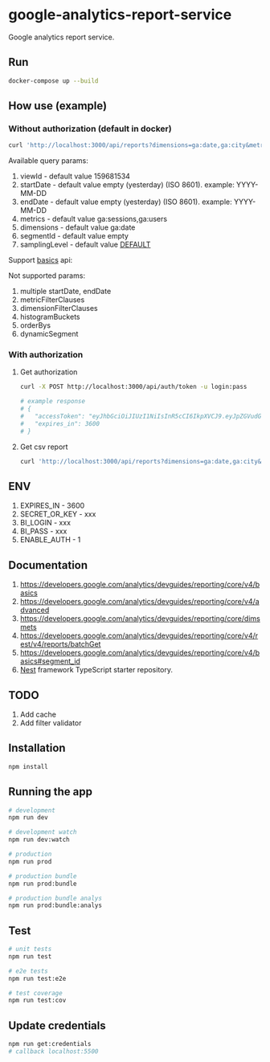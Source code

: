 # google-analytics-report-service

Google analytics report service.

## Run

```bash
docker-compose up --build
```

## How use (example)

### Without authorization (default in docker)

```bash
curl 'http://localhost:3000/api/reports?dimensions=ga:date,ga:city&metrics=ga:sessions,ga:users&format=csv' --output report.csv
```

Available query params:

1. viewId - default value 159681534
1. startDate - default value empty (yesterday) (ISO 8601). example: YYYY-MM-DD
1. endDate - default value empty (yesterday) (ISO 8601). example: YYYY-MM-DD
1. metrics - default value ga:sessions,ga:users
1. dimensions - default value ga:date
1. segmentId - default value empty
1. samplingLevel - default value [DEFAULT](https://developers.google.com/analytics/devguides/reporting/core/v4/basics#sampling)

Support [basics](https://developers.google.com/analytics/devguides/reporting/core/v4/basics) api:

Not supported params:

1. multiple startDate, endDate
1. metricFilterClauses
1. dimensionFilterClauses
1. histogramBuckets
1. orderBys
1. dynamicSegment

### With authorization

1. Get authorization

    ```bash
    curl -X POST http://localhost:3000/api/auth/token -u login:pass

    # example response
    # {
    #   "accessToken": "eyJhbGciOiJIUzI1NiIsInR5cCI6IkpXVCJ9.eyJpZGVudGl0eSI6ImJ1c2luZXNzLWludGVsbGlnZW5jZSIsImlhdCI6MTUzMjA3NDk4OSwiZXhwIjoxNTMyMDc4NTg5fQ.T16vEMHASagNfRPZtN2nNWTcr1OnNQ0YYXr8Ry8Gqd8",
    #   "expires_in": 3600
    # }
    ```

1. Get csv report

    ```bash
    curl 'http://localhost:3000/api/reports?dimensions=ga:date,ga:city&metrics=ga:sessions,ga:users&startDate=2018-07-14&endDate=2018-07-20&format=csv' -H 'Authorization: Bearer eyJhbGciOiJIUzI1NiIsInR5cCI6IkpXVCJ9.eyJpZGVudGl0eSI6ImJ1c2luZXNzLWludGVsbGlnZW5jZSIsImlhdCI6MTUzMjA3NDk4OSwiZXhwIjoxNTMyMDc4NTg5fQ.T16vEMHASagNfRPZtN2nNWTcr1OnNQ0YYXr8Ry8Gqd8' --output report.csv
    ```

## ENV

1. EXPIRES_IN                   -   3600
1. SECRET_OR_KEY                -   xxx
1. BI_LOGIN                     -   xxx
1. BI_PASS                      -   xxx
1. ENABLE_AUTH                  -   1

## Documentation

1. https://developers.google.com/analytics/devguides/reporting/core/v4/basics
1. https://developers.google.com/analytics/devguides/reporting/core/v4/advanced
1. https://developers.google.com/analytics/devguides/reporting/core/dimsmets
1. https://developers.google.com/analytics/devguides/reporting/core/v4/rest/v4/reports/batchGet
1. https://developers.google.com/analytics/devguides/reporting/core/v4/basics#segment_id
1. [Nest](https://github.com/nestjs/nest) framework TypeScript starter repository.


## TODO

1. Add cache
1. Add filter validator

## Installation

```bash
npm install
```

## Running the app

```bash
# development
npm run dev

# development watch
npm run dev:watch

# production
npm run prod

# production bundle
npm run prod:bundle

# production bundle analys
npm run prod:bundle:analys
```

## Test

```bash
# unit tests
npm run test

# e2e tests
npm run test:e2e

# test coverage
npm run test:cov
```

## Update credentials

```bash
npm run get:credentials
# callback localhost:5500
```

